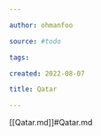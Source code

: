 ```yaml
---

author: ohmanfoo

source: #todo

tags: 

created: 2022-08-07

title: Qatar

---
```

[[Qatar.md]]#Qatar.md